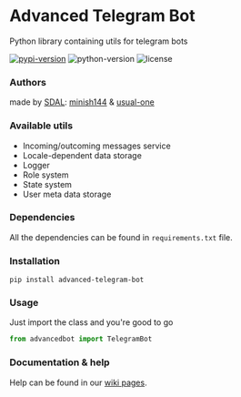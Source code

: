 # Advanced Telegram Bot

Python library containing utils for telegram bots

[![pypi-version](https://img.shields.io/pypi/v/advanced-telegram-bot?style=flat-square)](https://pypi.org/project/advanced-telegram-bot)
![python-version](https://img.shields.io/pypi/pyversions/advanced-telegram-bot?style=flat-square)
![license](https://img.shields.io/pypi/l/advanced-telegram-bot?style=flat-square)

### Authors
made by [SDAL](https://sdal.pw/ "sdal"): 
[minish144](https://github.com/Minish144 "minish144")
& 
[usual-one](https://github.com/usual-one "usual-one")

### Available utils
- Incoming/outcoming messages service
- Locale-dependent data storage
- Logger
- Role system
- State system
- User meta data storage

### Dependencies
All the dependencies can be found in `requirements.txt` file.

### Installation
```
pip install advanced-telegram-bot
```

### Usage
Just import the class and you're good to go
```python
from advancedbot import TelegramBot
```

### Documentation & help
Help can be found in our [wiki pages](https://github.com/sdallaboratory/advanced-telegram-bot/wiki).

